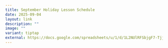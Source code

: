 ```yaml
---
title: September Holiday Lesson Schedule
date: 2025-09-04
layout: link
description: ""
image: ""
variant: tiptap
external: https://docs.google.com/spreadsheets/u/1/d/1L2NUlRFSbjgF7-TjjerFwAdccR8iFoP-/htmlview#gid=97397374
---
```

